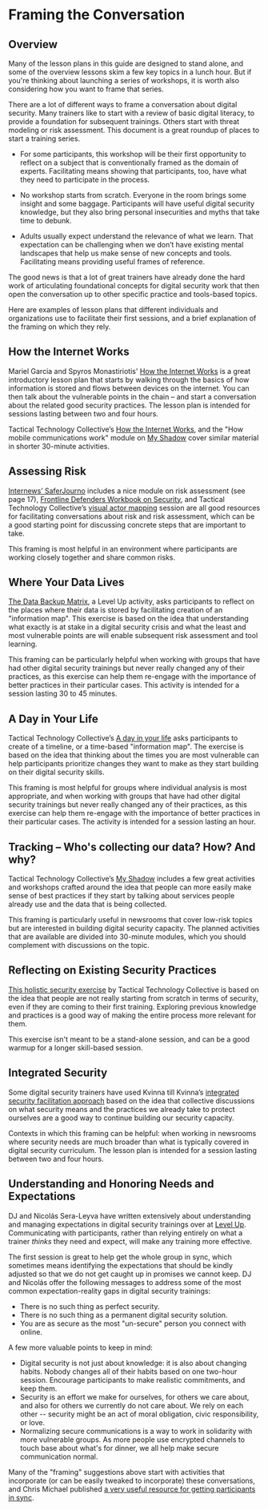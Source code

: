 # Framing the Conversation

## Overview

Many of the lesson plans in this guide are designed to stand alone, and some of the overview lessons skim a few key topics in a lunch hour. But if you're thinking about launching a series of workshops, it is worth also considering how you want to frame that series.

There are a lot of different ways to frame a conversation about digital security. Many trainers like to start with a review of basic digital literacy, to provide a foundation for subsequent trainings. Others start with threat modeling or risk assessment. This document is a great roundup of places to start a training series.

* For some participants, this workshop will be their first opportunity to reflect on a subject that is conventionally framed as the domain of experts. Facilitating means showing that participants, too, have what they need to participate in the process.

* No workshop starts from scratch. Everyone in the room brings some insight and some baggage. Participants will have useful digital security knowledge, but they also bring personal insecurities and myths that take time to debunk.

* Adults usually expect understand the relevance of what we learn. That expectation can be challenging when we don’t have existing mental landscapes that help us make sense of new concepts and tools. Facilitating means providing useful frames of reference.

The good news is that a lot of great trainers have already done the hard work of articulating foundational concepts for digital security work that then open the conversation up to other specific practice and tools-based topics.

Here are examples of lesson plans that different individuals and organizations use to facilitate their first sessions, and a brief explanation of the framing on which they rely.

## How the Internet Works

Mariel Garcia and Spyros Monastiriotis' [How the Internet Works](https://docs.google.com/document/d/1SmHfpm3Dy2ym9gUJfnA0hA12ytQ3LlW31Y5l_TCJkJo/edit) is a great introductory lesson plan that starts by walking through the basics of how information is stored and flows between devices on the internet. You can then talk about the vulnerable points in the chain – and start a conversation about the related good security practices. The lesson plan is intended for sessions lasting between two and four hours.

Tactical Technology Collective’s [How the Internet Works](https://gendersec.tacticaltech.org/wiki/index.php/Hands_On_How_the_internet_works), and the "How mobile communications work" module on [My Shadow](https://myshadow.org/train) cover similar material in shorter 30-minute activities.

## Assessing Risk

[Internews’ SaferJourno](https://www.internews.org/sites/default/files/resources/SaferJournoGuide_2014-03-21.pdf) includes a nice module on risk assessment (see page 17), [Frontline Defenders Workbook on Security](https://www.frontlinedefenders.org/en/resource-publication/workbook-security-practical-steps-human-rights-defenders-risk), and Tactical Technology Collective’s [visual actor mapping](https://holistic-security.tacticaltech.org/exercises/explore/visual-actor-mapping-part-1) session are all good resources for facilitating conversations about risk and risk assessment, which can be a good starting point for discussing concrete steps that are important to take.

This framing is most helpful in an environment where participants are working closely together and share common risks.

## Where Your Data Lives

[The Data Backup Matrix](https://level-up.cc/curriculum/protecting-data/data-backup-basics/activity-discussion/data-backup-matrix-creating-information-map/), a Level Up activity, asks participants to reflect on the places where their data is stored by facilitating creation of an "information map". This exercise is based on the idea that understanding what exactly is at stake in a digital security crisis and what the least and most vulnerable points are will enable subsequent risk assessment and tool learning.

This framing can be particularly helpful when working with groups that have had other digital security trainings but never really changed any of their practices, as this exercise can help them re-engage with the importance of better practices in their particular cases. This activity is intended for a session lasting 30 to 45 minutes.

## A Day in Your Life

Tactical Technology Collective’s [A day in your life](https://gendersec.tacticaltech.org/wiki/index.php/Holistic_security_-_A_day_in_your_life) asks participants to create of a timeline, or a time-based "information map". The exercise is based on the idea that thinking about the times you are most vulnerable can help participants prioritize changes they want to make as they start building on their digital security skills.

This framing is most helpful for groups where individual analysis is most appropriate, and when working with groups that have had other digital security trainings but never really changed any of their practices, as this exercise can help them re-engage with the importance of better practices in their particular cases. The activity is intended for a session lasting an hour.

## Tracking – Who's collecting our data? How? And why?

Tactical Technology Collective’s [My Shadow](https://myshadow.org/train) includes a few great  activities and workshops crafted around the idea that people can more easily make sense of best practices if they start by talking about services people already use and the data that is being collected.

This framing is particularly useful in newsrooms that cover low-risk topics but are interested in building digital security capacity. The planned activities that are available are divided into 30-minute modules, which you should complement with discussions on the topic.

## Reflecting on Existing Security Practices

[This holistic security exercise](https://holistic-security.tacticaltech.org/exercises/prepare/1-1-reflecting-on-existing-security-practices) by Tactical Technology Collective is based on the idea that people are not really starting from scratch in terms of security, even if they are coming to their first training. Exploring previous knowledge and practices is a good way of making the entire process more relevant for them.

This exercise isn't meant to be a stand-alone session, and can be a good warmup for a longer skill-based session.

## Integrated Security

Some digital security trainers have used Kvinna till Kvinna’s [integrated security facilitation approach](http://www.integratedsecuritymanual.org/sites/default/files/samplestructure_0.pdf) based on the idea that collective discussions on what security means and the practices we already take to protect ourselves are a good way to continue building our security capacity.

Contexts in which this framing can be helpful: when working in newsrooms where security needs are much broader than what is typically covered in digital security curriculum. The lesson plan is intended for a session lasting between two and four hours.

## Understanding and Honoring Needs and Expectations

DJ and Nicolás Sera-Leyva have written extensively about understanding and managing expectations in digital security trainings over at [Level Up](https://www.level-up.cc/you-the-trainer/setting-expectations-for-participants-organizers-and-yourself/). Communicating with participants, rather than relying entirely on what a trainer *thinks* they need and expect, will make any training more effective.

The first session is great to help get the whole group in sync, which sometimes means identifying the expectations that should be kindly adjusted so that we do not get caught up in promises we cannot keep. DJ and Nicolás offer the following messages to address some of the most common expectation-reality gaps in digital security trainings:

* There is no such thing as perfect security.
* There is no such thing as a permanent digital security solution.
* You are as secure as the most "un-secure" person you connect with online.

A few more valuable points to keep in mind:

* Digital security is not just about knowledge: it is also about changing habits. Nobody changes all of their habits based on one two-hour session. Encourage participants to make realistic commitments, and keep them.
* Security is an effort we make for ourselves, for others we care about, and also for others we currently do not care about. We rely on each other -- security might be an act of moral obligation, civic responsibility, or love.
* Normalizing secure communications is a way to work in solidarity with more vulnerable groups. As more people use encrypted channels to touch base about what's for dinner, we all help make secure communication normal.

Many of the "framing" suggestions above start with activities that incorporate (or can be easily tweaked to incorporate) these conversations, and Chris Michael published [a very useful resource for getting participants in sync](https://level-up.cc/you-the-trainer/first-3-sessions-of-your-event/developing-a-shared-brain/). 

